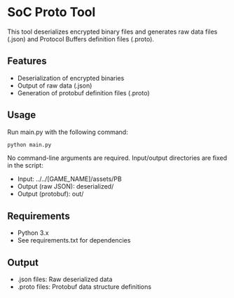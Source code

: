 # SoC Proto Tool

This tool deserializes encrypted binary files and generates raw data files (.json) and Protocol Buffers definition files (.proto).

## Features
- Deserialization of encrypted binaries
- Output of raw data (.json)
- Generation of protobuf definition files (.proto)

## Usage
Run main.py with the following command:

```bash
python main.py
```

No command-line arguments are required. Input/output directories are fixed in the script:
- Input: ../../[GAME_NAME]/assets/PB
- Output (raw JSON): deserialized/
- Output (protobuf): out/

## Requirements
- Python 3.x
- See requirements.txt for dependencies

## Output
- .json files: Raw deserialized data
- .proto files: Protobuf data structure definitions
